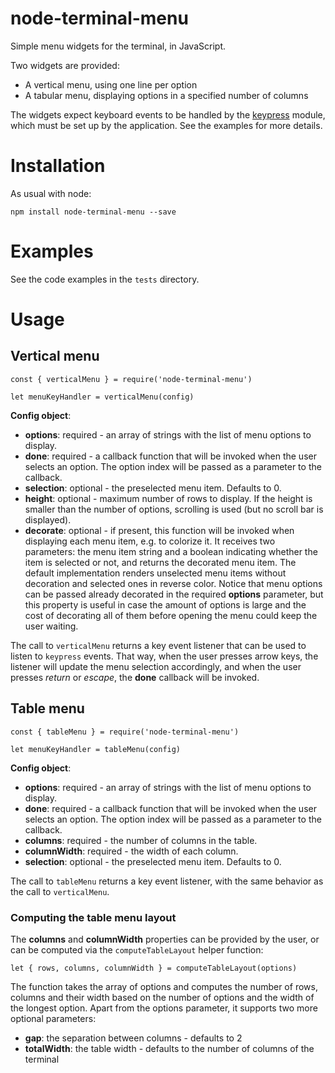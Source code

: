 # node-terminal-menu
Simple menu widgets for the terminal, in JavaScript.

Two widgets are provided:
- A vertical menu, using one line per option
- A tabular menu, displaying options in a specified number of columns

The widgets expect keyboard events to be handled by the
[keypress](https://github.com/TooTallNate/keypress) module, which must
be set up by the application. See the examples for more details.


# Installation
As usual with node:
```
npm install node-terminal-menu --save
```

# Examples
See the code examples in the `tests` directory.

# Usage

## Vertical menu
```
const { verticalMenu } = require('node-terminal-menu')

let menuKeyHandler = verticalMenu(config)
```

**Config object**:
- **options**: required - an array of strings with the list of menu options to display.
- **done**: required - a callback function that will be invoked when the user selects an option. The option index will be passed as a parameter to the callback.
- **selection**: optional - the preselected menu item. Defaults to 0.
- **height**: optional - maximum number of rows to display. If the height is smaller than the number of
    options, scrolling is used (but no scroll bar is displayed).
- **decorate**: optional - if present, this function will be invoked when displaying each menu item, e.g.
    to colorize it. It receives two parameters: the menu item string and a boolean indicating whether
    the item is selected or not, and returns the decorated menu item.
    The default implementation renders unselected menu items without decoration and selected ones in reverse color.
    Notice that menu options can be passed already decorated in the required **options** parameter, but this
    property is useful in case the amount of options is large and the cost of decorating all of them before
    opening the menu could keep the user waiting.

The call to `verticalMenu` returns a key event listener that can be used to listen to `keypress` events. That way, when the user presses arrow keys, the listener will update the menu selection accordingly, and when the user presses *return* or *escape*, the **done** callback will be invoked.

## Table menu
```
const { tableMenu } = require('node-terminal-menu')

let menuKeyHandler = tableMenu(config)
```

**Config object**:
- **options**: required - an array of strings with the list of menu options to display.
- **done**: required - a callback function that will be invoked when the user selects an option. The option index will be passed as a parameter to the callback.
- **columns**: required - the number of columns in the table.
- **columnWidth**: required - the width of each column.
- **selection**: optional - the preselected menu item. Defaults to 0.

The call to `tableMenu` returns a key event listener, with the same behavior as the call to `verticalMenu`.

### Computing the table menu layout

The **columns** and **columnWidth** properties can be provided by the user, or can be computed via the `computeTableLayout` helper function:

```
let { rows, columns, columnWidth } = computeTableLayout(options)
```

The function takes the array of options and computes the number of rows, columns and their width based on the number of options and the width of the longest option. Apart from the options parameter, it supports two more optional parameters:
- **gap**: the separation between columns - defaults to 2
- **totalWidth**: the table width - defaults to the number of columns of the terminal
